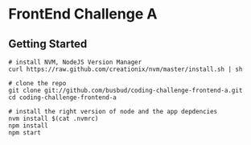 # FrontEnd Challenge A

## Getting Started

    # install NVM, NodeJS Version Manager
    curl https://raw.github.com/creationix/nvm/master/install.sh | sh

    # clone the repo
    git clone git://github.com/busbud/coding-challenge-frontend-a.git
    cd coding-challenge-frontend-a

    # install the right version of node and the app depdencies
    nvm install $(cat .nvmrc)
    npm install
    npm start